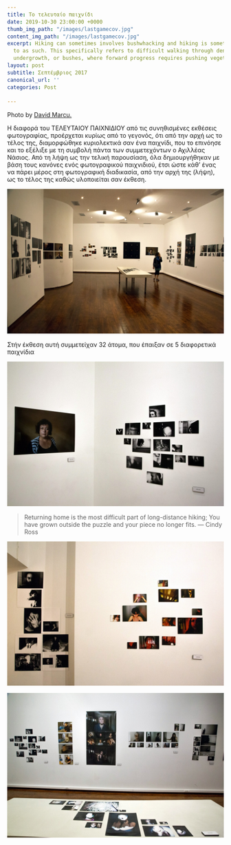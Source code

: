 ```yaml
---
title: Το τελευταίο παιχνίδι
date: 2019-10-30 23:00:00 +0000
thumb_img_path: "/images/lastgamecov.jpg"
content_img_path: "/images/lastgamecov.jpg"
excerpt: Hiking can sometimes involves bushwhacking and hiking is sometimes referred
  to as such. This specifically refers to difficult walking through dense forest,
  undergrowth, or bushes, where forward progress requires pushing vegetation aside.
layout: post
subtitle: Σεπτέμβριος 2017
canonical_url: ''
categories: Post

---
```

Photo by [David Marcu.](https://unsplash.com/photos/wcHCzgo0_mQ)

Η διαφορά του ΤΕΛΕΥΤΑΙΟΥ ΠΑΙΧΝΙΔΙΟΥ από τις συνηθισμένες εκθέσεις φωτογραφίας, προέρχεται κυρίως από το γεγονός, ότι από την αρχή ως το τέλος της, διαμορφώθηκε κυριολεκτικά σαν ένα παιχνίδι, που το επινόησε και το εξέλιξε με τη συμβολή πάντα των συμμετεχόντων ο Αχιλλέας Νάσιος. Από τη λήψη ως την τελική παρουσίαση, όλα δημιουργήθηκαν με βάση τους κανόνες ενός φωτογραφικού παιχνιδιού, έτσι ώστε κάθ’ ένας να πάρει μέρος στη φωτογραφική διαδικασία, από την αρχή της (λήψη), ως το τέλος της καθώς υλοποιείται σαν έκθεση.

![](/images/LG2.jpg)

Στήν έκθεση αυτή συμμετείχαν 32 άτομα, που έπαιξαν σε 5 διαφορετικά παιχνίδια

![](/images/LG4.jpg)

> Returning home is the most difficult part of long-distance hiking; You have grown outside the puzzle and your piece no longer fits. ― Cindy Ross

![](/images/LG1.jpg)

![](/images/LG3.jpg)